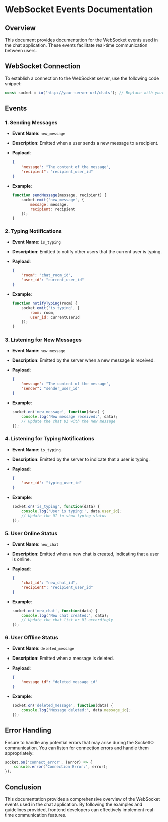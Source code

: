 # WebSocket Events Documentation

## Overview

This document provides documentation for the WebSocket events used in the chat application. These events facilitate real-time communication between users.

## WebSocket Connection

To establish a connection to the WebSocket server, use the following code snippet:

```javascript
const socket = io('http://your-server-url/chats'); // Replace with your server URL
```

## Events

### 1. Sending Messages

- **Event Name**: `new_message`
- **Description**: Emitted when a user sends a new message to a recipient.
- **Payload**:

  ```json
  {
      "message": "The content of the message",
      "recipient": "recipient_user_id"
  }
  ```

- **Example**:

  ```javascript
  function sendMessage(message, recipient) {
      socket.emit('new_message', {
          message: message,
          recipient: recipient
      });
  }
  ```

### 2. Typing Notifications

- **Event Name**: `is_typing`
- **Description**: Emitted to notify other users that the current user is typing.
- **Payload**:

  ```json
  {
      "room": "chat_room_id",
      "user_id": "current_user_id"
  }
  ```

- **Example**:

  ```javascript
  function notifyTyping(room) {
      socket.emit('is_typing', {
          room: room,
          user_id: currentUserId
      });
  }
  ```

### 3. Listening for New Messages

- **Event Name**: `new_message`
- **Description**: Emitted by the server when a new message is received.
- **Payload**:

  ```json
  {
      "message": "The content of the message",
      "sender": "sender_user_id"
  }
  ```

- **Example**:

  ```javascript
  socket.on('new_message', function(data) {
      console.log('New message received:', data);
      // Update the chat UI with the new message
  });
  ```

### 4. Listening for Typing Notifications

- **Event Name**: `is_typing`
- **Description**: Emitted by the server to indicate that a user is typing.
- **Payload**:

  ```json
  {
      "user_id": "typing_user_id"
  }
  ```

- **Example**:

  ```javascript
  socket.on('is_typing', function(data) {
      console.log('User is typing:', data.user_id);
      // Update the UI to show typing status
  });
  ```

### 5. User Online Status

- **Event Name**: `new_chat`
- **Description**: Emitted when a new chat is created, indicating that a user is online.
- **Payload**:

  ```json
  {
      "chat_id": "new_chat_id",
      "recipient": "recipient_user_id"
  }
  ```

- **Example**:

  ```javascript
  socket.on('new_chat', function(data) {
      console.log('New chat created:', data);
      // Update the chat list or UI accordingly
  });
  ```

### 6. User Offline Status

- **Event Name**: `deleted_message`
- **Description**: Emitted when a message is deleted.
- **Payload**:

  ```json
  {
      "message_id": "deleted_message_id"
  }
  ```

- **Example**:

  ```javascript
  socket.on('deleted_message', function(data) {
      console.log('Message deleted:', data.message_id);
  });
  ```

## Error Handling

Ensure to handle any potential errors that may arise during the SocketIO communication. You can listen for connection errors and handle them appropriately:

```javascript
socket.on('connect_error', (error) => {
    console.error('Connection Error:', error);
});
```

## Conclusion

This documentation provides a comprehensive overview of the WebSocket events used in the chat application. By following the examples and guidelines provided, frontend developers can effectively implement real-time communication features.
